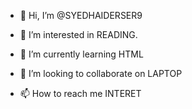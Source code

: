- 👋 Hi, I’m @SYEDHAIDERSER9
- 👀 I’m interested in READING.

- 🌱 I’m currently learning HTML
- 💞️ I’m looking to collaborate on LAPTOP
- 📫 How to reach me INTERET

<!---
SYEDHAIDERSER9/SYEDHAIDERSER9 is a ✨ special ✨ repository because its `README.md` (this file) appears on your GitHub profile.
You can click the Preview link to take a look at your changes.
--->
